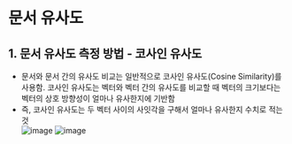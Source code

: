 문서 유사도
===

## 1. 문서 유사도 측정 방법 - 코사인 유사도
- 문서와 문서 간의 유사도 비교는 일반적으로 코사인 유사도(Cosine Similarity)를 사용함. 코사인 유사도는 벡터와 벡터 간의 유사도를 비교할 때 벡터의 크기보다는 벡터의 상호 방향성이 얼마나 유사한지에 기반함
- 즉, 코사인 유사도는 두 벡터 사이의 사잇각을 구해서 얼마나 유사한지 수치로 적는 것  
  ![image](https://github.com/seungye-kwak/til_log/assets/112370282/9a3217ca-7b54-4775-b33a-abd1e3f3257a)
  ![image](https://github.com/seungye-kwak/til_log/assets/112370282/9d56122f-4209-4746-8388-44f7c32c4927)

